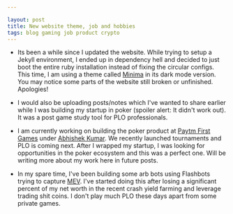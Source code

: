 ```yaml
---

layout: post
title: New website theme, job and hobbies
tags: blog gaming job product crypto
---
```

  
- Its been a while since I updated the website. While trying to setup a Jekyll environment, I ended up in dependency hell and decided to just boot the entire ruby installation instead of fixing the circular configs. This time, I am using a theme called [Minima](https://github.com/jekyll/minima) in its dark mode version. You may notice some parts of the website still broken or unfinished. Apologies!

- I would also be uploading posts/notes which I've wanted to share earlier while I was building my startup in poker (spoiler alert: It didn't work out). It was a post game study tool for PLO professionals. 

- I am currently working on building the poker product at [Paytm First Games](https://firstgames.in/) under [Abhishek Kumar](https://mobile.twitter.com/shakyabhishek). We recently launched tournaments and PLO is coming next. After I wrapped my startup, I was looking for opportunities in the poker ecosystem and this was a perfect one. Will be writing more about my work here in future posts. 

- In my spare time, I've been building some arb bots using Flashbots trying to capture [MEV](https://ethereum.org/en/developers/docs/mev/). I've started doing this after losing a significant percent of my net worth in the recent crash yield farming and leverage trading shit coins. I don't play much PLO these days apart from some private games.
